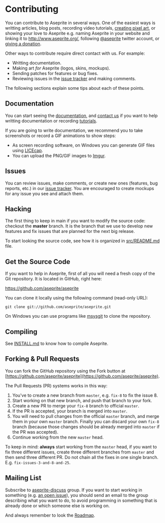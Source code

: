 # Contributing

You can contribute to Aseprite in several ways. One of the easiest
ways is writting articles, blog posts, recording video tutorials,
[creating pixel art](http://aseprite.deviantart.com/), or showing your love
to Aseprite e.g. naming Aseprite in your website and linking it to
http://www.aseprite.org/, following
[@aseprite](https://twitter.com/aseprite) twitter account, or
[giving a donation](http://www.aseprite.org/donate/).

Other ways to contribute require direct contact with us. For example:
* Writting documentation.
* Making art *for* Aseprite (logos, skins, mockups).
* Sending patches for features or bug fixes.
* Reviewing issues in the [issue tracker](http://code.google.com/p/aseprite/issues/list) and making comments.

The following sections explain some tips about each of these points.

## Documentation

You can start seeing the
[documentation](http://www.aseprite.org/docs/), and
[contact us](support@aseprite.org) if you want to help
writting documentation or recording [tutorials](http://www.aseprite.org/tutorial/).

If you are going to write documentation, we recommend you to take
screenshots or record a GIF animations to show steps:

* As screen recording software, on Windows you can generate GIF files
  using [LICEcap](http://www.cockos.com/licecap/).
* You can upload the PNG/GIF images to [Imgur](http://imgur.com/).

## Issues

You can review issues, make comments, or create new ones (features,
bug reports, etc.) in our
[issue tracker](http://code.google.com/p/aseprite/issues/list).  You
are encouraged to create mockups for any issue you see and attach them.

## Hacking

The first thing to keep in main if you want to modify the source code:
checkout the **master** branch. It is the branch that we use to
develop new features and fix issues that are planned for the next big
release.

To start looking the source code, see how it is organized in
[src/README.md](https://github.com/aseprite/aseprite/tree/master/src/#aseprite-source-code)
file.

## Get the Source Code

If you want to help in Aseprite, first of all you will need a fresh
copy of the Git repository. It is located in GitHub, right here:

https://github.com/aseprite/aseprite

You can clone it locally using the following command (read-only URL):

    git clone git://github.com/aseprite/aseprite.git

On Windows you can use programs like
[msysgit](http://msysgit.github.io/) to clone the repository.

## Compiling

See [INSTALL.md](INSTALL.md) to know how to compile Aseprite.

## Forking & Pull Requests

You can fork the GitHub repository using the Fork button at
[https://github.com/aseprite/aseprite](https://github.com/aseprite/aseprite).

The Pull Requests (PR) systems works in this way:

1. You've to create a new branch from `master`, e.g. `fix-8` to fix the issue 8.
1. Start working on that new branch, and push that branch to your fork.
1. Create a new PR to merge your `fix-8` branch to official `master`.
1. If the PR is accepted, your branch is merged into `master`.
1. You will need to pull changes from the official `master` branch, and
   merge them in your own `master` branch. Finally you can discard your
   own `fix-8` branch (because those changes should be already merged
   into `master` if the PR was accepted).
1. Continue working from the new `master` head.

To keep in mind: **always** start working from the `master` head, if you
want to fix three different issues, create three different branches
from `master` and then send three different PR. Do not chain all the
fixes in one single branch. E.g. `fix-issues-3-and-8-and-25`.

## Mailing List

Subscribe to
[aseprite-discuss](http://groups.google.com/group/aseprite-discuss)
group. If you want to start working in something
(e.g. [an open issue](http://code.google.com/p/aseprite/issues/list)),
you should send an email to the group describing what you want to do,
to avoid programming in something that is already done or which
someone else is working on.

And always remember to look the
[Roadmap](http://www.aseprite.org/roadmap/).
